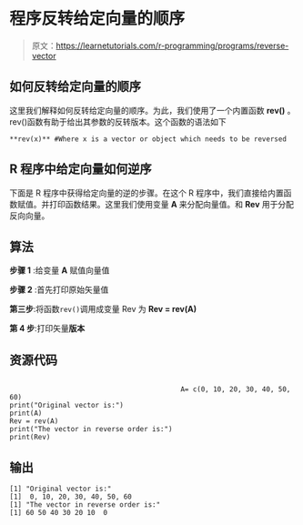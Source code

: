 # 程序反转给定向量的顺序

> 原文：<https://learnetutorials.com/r-programming/programs/reverse-vector>

## 如何反转给定向量的顺序

这里我们解释如何反转给定向量的顺序。为此，我们使用了一个内置函数 **rev()** 。rev()函数有助于给出其参数的反转版本。这个函数的语法如下

```
**rev(x)** #Where x is a vector or object which needs to be reversed 

```

## R 程序中给定向量如何逆序

下面是 R 程序中获得给定向量的逆的步骤。在这个 R 程序中，我们直接给内置函数赋值。并打印函数结果。这里我们使用变量 **A** 来分配向量值。和 **Rev** 用于分配反向向量。

## 算法

**步骤 1** :给变量 **A** 赋值向量值

**步骤 2** :首先打印原始矢量值

**第三步**:将函数`rev()`调用成变量 Rev 为 **Rev = rev(A)**

**第 4 步**:打印矢量**版本**

## 资源代码

```

                                          A= c(0, 10, 20, 30, 40, 50, 60)
print("Original vector is:")
print(A)
Rev = rev(A)
print("The vector in reverse order is:")
print(Rev) 

```

## 输出

```
[1] "Original vector is:"
[1]  0, 10, 20, 30, 40, 50, 60
[1] "The vector in reverse order is:"
[1] 60 50 40 30 20 10  0 
```